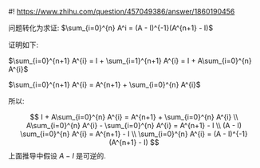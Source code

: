#! https://www.zhihu.com/question/457049386/answer/1860190456

[comment]: <> (Answer URL: https://www.zhihu.com/question/457049386/answer/1860190456)
[comment]: <> "请问这个矩阵的求和是怎么推导的？"
[comment]: <> (Author Name: https://www.zhihu.com/people/quarrying)

问题转化为求证: $\sum_{i=0}^{n} A^i = (A - I)^{-1}(A^{n+1} - I)$

证明如下:

$\sum_{i=0}^{n+1} A^{i} = I + \sum_{i=1}^{n+1} A^{i} = I + A\sum_{i=0}^{n} A^{i}$

$\sum_{i=0}^{n+1} A^{i} = A^{n+1} + \sum_{i=0}^{n} A^{i}$

所以: 

$$
I + A\sum_{i=0}^{n} A^{i} = A^{n+1} + \sum_{i=0}^{n} A^{i} \\
A\sum_{i=0}^{n} A^{i} - \sum_{i=0}^{n} A^{i} = A^{n+1} - I \\
(A - I) \sum_{i=0}^{n} A^{i} = A^{n+1} - I \\
 \sum_{i=0}^{n} A^{i} = (A - I)^{-1}(A^{n+1} - I)
$$
上面推导中假设 $A - I$ 是可逆的.